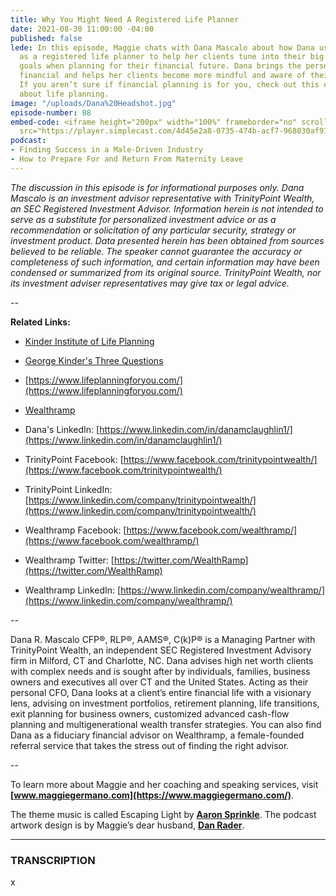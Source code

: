 ```yaml
---
title: Why You Might Need A Registered Life Planner
date: 2021-08-30 11:00:00 -04:00
published: false
lede: In this episode, Maggie chats with Dana Mascalo about how Dana uses her training
  as a registered life planner to help her clients tune into their big vision and
  goals when planning for their financial future. Dana brings the personal into the
  financial and helps her clients become more mindful and aware of their finances.
  If you aren’t sure if financial planning is for you, check out this episode to learn
  about life planning.
image: "/uploads/Dana%20Headshot.jpg"
episode-number: 88
embed-code: <iframe height="200px" width="100%" frameborder="no" scrolling="no" seamless
  src="https://player.simplecast.com/4d45e2a8-0735-474b-acf7-968030af91e6?dark=false"></iframe>
podcast:
- Finding Success in a Male-Driven Industry
- How to Prepare For and Return From Maternity Leave
---
```


*The discussion in this episode is for informational purposes only. Dana Mascalo is an investment advisor representative with TrinityPoint Wealth, an SEC Registered Investment Advisor. Information herein is not intended to serve as a substitute for personalized investment advice or as a recommendation or solicitation of any particular security, strategy or investment product. Data presented herein has been obtained from sources believed to be reliable. The speaker cannot guarantee the accuracy or completeness of such information, and certain information may have been condensed or summarized from its original source. TrinityPoint Wealth, nor its investment adviser representatives may give tax or legal advice.*

*--*

**Related Links:**

* [Kinder Institute of Life Planning](https://www.kinderinstitute.com/)

* [George Kinder's Three Questions](https://money.com/collection-post/3-questions-will-put-your-finances-life-right-track/)

* [https://www.lifeplanningforyou.com/](https://www.lifeplanningforyou.com/)

* [Wealthramp](https://wealthramp.com/)

* Dana's LinkedIn: [https://www.linkedin.com/in/danamclaughlin1/](https://www.linkedin.com/in/danamclaughlin1/)

* TrinityPoint Facebook: [https://www.facebook.com/trinitypointwealth/](https://www.facebook.com/trinitypointwealth/)

* TrinityPoint LinkedIn: [https://www.linkedin.com/company/trinitypointwealth/](https://www.linkedin.com/company/trinitypointwealth/)

* Wealthramp Facebook: [https://www.facebook.com/wealthramp/](https://www.facebook.com/wealthramp/)

* Wealthramp Twitter: [https://twitter.com/WealthRamp](https://twitter.com/WealthRamp)

* Wealthramp LinkedIn: [https://www.linkedin.com/company/wealthramp/](https://www.linkedin.com/company/wealthramp/)

*--*

Dana R. Mascalo CFP®, RLP®, AAMS®, C(k)P® is a Managing Partner with TrinityPoint Wealth, an independent SEC Registered Investment Advisory firm in Milford, CT and Charlotte, NC. Dana advises high net worth clients with complex needs and is sought after by individuals, families, business owners and executives all over CT and the United States. Acting as their personal CFO, Dana looks at a client’s entire financial life with a visionary lens, advising on investment portfolios, retirement planning, life transitions, exit planning for business owners, customized advanced cash-flow planning and multigenerational wealth transfer strategies. You can also find Dana as a fiduciary financial advisor on Wealthramp, a female-founded referral service that takes the stress out of finding the right advisor.

--

To learn more about Maggie and her coaching and speaking services, visit **[www.maggiegermano.com](https://www.maggiegermano.com/)**.

The theme music is called Escaping Light by **[Aaron Sprinkle](http://aaronsprinklemusic.com/)**. The podcast artwork design is by Maggie’s dear husband, **[Dan Rader](https://danrdesign.com/)**.

---

### TRANSCRIPTION

x